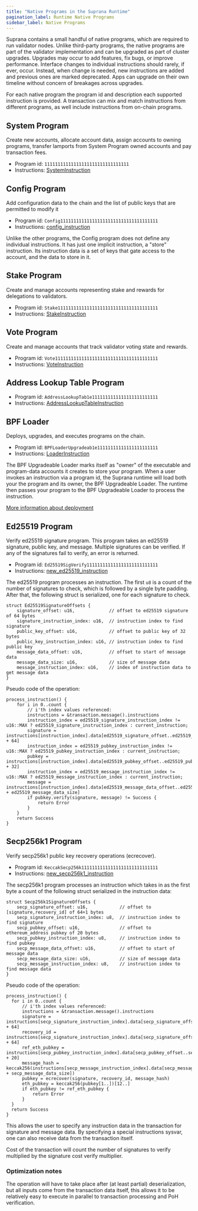 ```yaml
---
title: "Native Programs in the Suprana Runtime"
pagination_label: Runtime Native Programs
sidebar_label: Native Programs
---
```


Suprana contains a small handful of native programs, which are required to run
validator nodes. Unlike third-party programs, the native programs are part of
the validator implementation and can be upgraded as part of cluster upgrades.
Upgrades may occur to add features, fix bugs, or improve performance. Interface
changes to individual instructions should rarely, if ever, occur. Instead, when
change is needed, new instructions are added and previous ones are marked
deprecated. Apps can upgrade on their own timeline without concern of breakages
across upgrades.

For each native program the program id and description each supported
instruction is provided. A transaction can mix and match instructions from different
programs, as well include instructions from on-chain programs.

## System Program

Create new accounts, allocate account data, assign accounts to owning programs,
transfer lamports from System Program owned accounts and pay transaction fees.

- Program id: `11111111111111111111111111111111`
- Instructions: [SystemInstruction](https://docs.rs/suprana-program/VERSION_FOR_DOCS_RS/suprana_program/system_instruction/enum.SystemInstruction.html)

## Config Program

Add configuration data to the chain and the list of public keys that are permitted to modify it

- Program id: `Config1111111111111111111111111111111111111`
- Instructions: [config_instruction](https://docs.rs/suprana-config-program/VERSION_FOR_DOCS_RS/suprana_config_program/config_instruction/index.html)

Unlike the other programs, the Config program does not define any individual
instructions. It has just one implicit instruction, a "store" instruction. Its
instruction data is a set of keys that gate access to the account, and the
data to store in it.

## Stake Program

Create and manage accounts representing stake and rewards for delegations to
validators.

- Program id: `Stake11111111111111111111111111111111111111`
- Instructions: [StakeInstruction](https://docs.rs/suprana-sdk/VERSION_FOR_DOCS_RS/suprana_sdk/stake/instruction/enum.StakeInstruction.html)

## Vote Program

Create and manage accounts that track validator voting state and rewards.

- Program id: `Vote111111111111111111111111111111111111111`
- Instructions: [VoteInstruction](https://docs.rs/suprana-vote-program/VERSION_FOR_DOCS_RS/suprana_vote_program/vote_instruction/enum.VoteInstruction.html)

## Address Lookup Table Program

- Program id: `AddressLookupTab1e1111111111111111111111111`
- Instructions: [AddressLookupTableInstruction](https://docs.rs/suprana-sdk/VERSION_FOR_DOCS_RS/suprana_sdk/address_lookup_table/instruction/enum.ProgramInstruction.html)

## BPF Loader

Deploys, upgrades, and executes programs on the chain.

- Program id: `BPFLoaderUpgradeab1e11111111111111111111111`
- Instructions: [LoaderInstruction](https://docs.rs/suprana-sdk/VERSION_FOR_DOCS_RS/suprana_sdk/loader_upgradeable_instruction/enum.UpgradeableLoaderInstruction.html)

The BPF Upgradeable Loader marks itself as "owner" of the executable and
program-data accounts it creates to store your program. When a user invokes an
instruction via a program id, the Suprana runtime will load both your the program
and its owner, the BPF Upgradeable Loader. The runtime then passes your program
to the BPF Upgradeable Loader to process the instruction.

[More information about deployment](../cli/examples/deploy-a-program.md)

## Ed25519 Program

Verify ed25519 signature program. This program takes an ed25519 signature, public key, and message.
Multiple signatures can be verified. If any of the signatures fail to verify, an error is returned.

- Program id: `Ed25519SigVerify111111111111111111111111111`
- Instructions: [new_ed25519_instruction](https://github.com/suprana-labs/suprana/blob/master/sdk/src/ed25519_instruction.rs#L45)

The ed25519 program processes an instruction. The first `u8` is a count of the number of
signatures to check, which is followed by a single byte padding. After that, the
following struct is serialized, one for each signature to check.

```
struct Ed25519SignatureOffsets {
    signature_offset: u16,             // offset to ed25519 signature of 64 bytes
    signature_instruction_index: u16,  // instruction index to find signature
    public_key_offset: u16,            // offset to public key of 32 bytes
    public_key_instruction_index: u16, // instruction index to find public key
    message_data_offset: u16,          // offset to start of message data
    message_data_size: u16,            // size of message data
    message_instruction_index: u16,    // index of instruction data to get message data
}
```

Pseudo code of the operation:

```
process_instruction() {
    for i in 0..count {
        // i'th index values referenced:
        instructions = &transaction.message().instructions
        instruction_index = ed25519_signature_instruction_index != u16::MAX ? ed25519_signature_instruction_index : current_instruction;
        signature = instructions[instruction_index].data[ed25519_signature_offset..ed25519_signature_offset + 64]
        instruction_index = ed25519_pubkey_instruction_index != u16::MAX ? ed25519_pubkey_instruction_index : current_instruction;
        pubkey = instructions[instruction_index].data[ed25519_pubkey_offset..ed25519_pubkey_offset + 32]
        instruction_index = ed25519_message_instruction_index != u16::MAX ? ed25519_message_instruction_index : current_instruction;
        message = instructions[instruction_index].data[ed25519_message_data_offset..ed25519_message_data_offset + ed25519_message_data_size]
        if pubkey.verify(signature, message) != Success {
            return Error
        }
    }
    return Success
}
```

## Secp256k1 Program

Verify secp256k1 public key recovery operations (ecrecover).

- Program id: `KeccakSecp256k11111111111111111111111111111`
- Instructions: [new_secp256k1_instruction](https://github.com/suprana-labs/suprana/blob/1a658c7f31e1e0d2d39d9efbc0e929350e2c2bcb/sdk/src/secp256k1_instruction.rs#L31)

The secp256k1 program processes an instruction which takes in as the first byte
a count of the following struct serialized in the instruction data:

```
struct Secp256k1SignatureOffsets {
    secp_signature_offset: u16,            // offset to [signature,recovery_id] of 64+1 bytes
    secp_signature_instruction_index: u8,  // instruction index to find signature
    secp_pubkey_offset: u16,               // offset to ethereum_address pubkey of 20 bytes
    secp_pubkey_instruction_index: u8,     // instruction index to find pubkey
    secp_message_data_offset: u16,         // offset to start of message data
    secp_message_data_size: u16,           // size of message data
    secp_message_instruction_index: u8,    // instruction index to find message data
}
```

Pseudo code of the operation:

```
process_instruction() {
  for i in 0..count {
      // i'th index values referenced:
      instructions = &transaction.message().instructions
      signature = instructions[secp_signature_instruction_index].data[secp_signature_offset..secp_signature_offset + 64]
      recovery_id = instructions[secp_signature_instruction_index].data[secp_signature_offset + 64]
      ref_eth_pubkey = instructions[secp_pubkey_instruction_index].data[secp_pubkey_offset..secp_pubkey_offset + 20]
      message_hash = keccak256(instructions[secp_message_instruction_index].data[secp_message_data_offset..secp_message_data_offset + secp_message_data_size])
      pubkey = ecrecover(signature, recovery_id, message_hash)
      eth_pubkey = keccak256(pubkey[1..])[12..]
      if eth_pubkey != ref_eth_pubkey {
          return Error
      }
  }
  return Success
}
```

This allows the user to specify any instruction data in the transaction for
signature and message data. By specifying a special instructions sysvar, one can
also receive data from the transaction itself.

Cost of the transaction will count the number of signatures to verify multiplied
by the signature cost verify multiplier.

### Optimization notes

The operation will have to take place after (at least partial) deserialization,
but all inputs come from the transaction data itself, this allows it to be
relatively easy to execute in parallel to transaction processing and PoH
verification.
